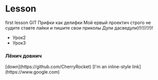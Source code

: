 # Lesson
first lesson GIT
Прифки как делифки
Мой ервый проектич строго не судите ставте лайки и пишите свои приколы
Дули дасведули)!)!))!)!)!

<ul>
  <li> Урок2 </li>
  <li> Урок3 </li>
</ul>
<h3> Лёнич довнич </h3>
[down](https://github.com/CherryRocket)
[I'm an inline-style link](https://www.google.com)

